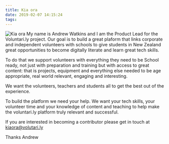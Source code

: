 ```yaml
---
title: Kia ora
date: 2019-02-07 14:15:24
tags:
---
```


![Kia ora](/vly_devnet/img/andrew-voluntarily-tiny.jpeg) My name is Andrew Watkins and I am the Product Lead for the Voluntari.ly project. Our goal is to build a great plaform that links corporate and independent volunteers with schools to give students in New Zealand great opportunities to become digitally literate and learn great tech skills.

To do that we support volunteers with everything they need to be School ready, not just with preparation and training but with access to great content: that is projects, equipment and everything else needed to be age appropriate, real world relevant, engaging and interesting.

We want the volunteers, teachers and students all to get the best out of the experience.

To build the platform we need your help. We want your tech skills, your volunteer time and your knowledge of content and teaching to help make the voluntari.ly platform truly relevant and successful.

If you are interested in becoming a contributor please get in touch at <a href="mailto:kiaora@volutari.ly">kiaora@volutari.ly</a>


Thanks Andrew
